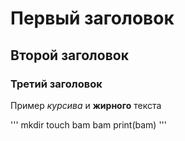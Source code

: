 # Первый заголовок
## Второй заголовок
### Третий заголовок
Пример _курсива_ и **жирного** текста

''' 
mkdir touch
bam bam 
print(bam)
'''